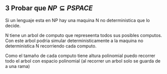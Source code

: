 ## 3 Probar que $NP \subseteq PSPACE$

Si un lenguaje esta en NP hay una maquina N no deterministica que lo decide.

N tiene un arbol de computo que represeenta todos sus posibles computos. Con este arbol podria
simular deterministicamente a la maquina no deterministica N recorriendo cada computo. 

Como el tamaño de cada computo tiene altura polinomial puedo recorrer todo el arbol con espacio polinomial (al recorrer
un arbol solo se guarda de a una rama)